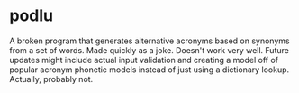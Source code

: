 # podlu
A broken program that generates alternative acronyms based on synonyms from a set of words. Made quickly as a joke. Doesn't work very well.
Future updates might include actual input validation and creating a model off of popular acronym phonetic models instead of just using a dictionary lookup.
Actually, probably not.
